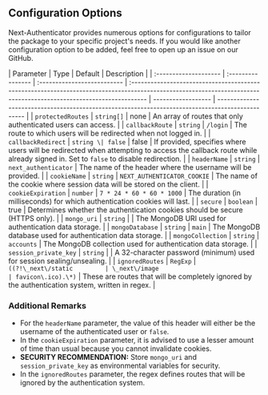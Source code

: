 ## Configuration Options

Next-Authenticator provides numerous options for configurations to tailor the package to your specific project's needs. If you would like another configuration option to be added, feel free to open up an issue on our GitHub.

| Parameter             | Type              | Default                     | Description                                                                                                                                                        |
| :-------------------- | :---------------- | :-------------------------- | :----------------------------------------------------------------------------------------------------------------------------------------------------------------- | ------------------ | ------------------------------------------------------------------------------------------------ |
| `protectedRoutes`     | `string[]`        | none                        | An array of routes that only authenticated users can access.                                                                                                       |
| `callbackRoute`       | `string`          | `/login`                    | The route to which users will be redirected when not logged in.                                                                                                    |
| `callbackRedirect`    | `string \| false` | false                       | If provided, specifies where users will be redirected when attempting to access the callback route while already signed in. Set to `false` to disable redirection. |
| `headerName`          | `string`          | `next_authenticator`        | The name of the header where the username will be provided.                                                                                                        |
| `cookieName`          | `string`          | `NEXT_AUTHENTICATOR_COOKIE` | The name of the cookie where session data will be stored on the client.                                                                                            |
| `cookieExpiration`    | `number`          | `7 * 24 * 60 * 60 * 1000`   | The duration (in milliseconds) for which authentication cookies will last.                                                                                         |
| `secure`              | `boolean`         | true                        | Determines whether the authentication cookies should be secure (HTTPS only).                                                                                       |
| `mongo_uri`           | `string`          |                             | The MongoDB URI used for authentication data storage.                                                                                                              |
| `mongoDatabase`       | `string`          | `main`                      | The MongoDB database used for authentication data storage.                                                                                                         |
| `mongoCollection`     | `string`          | `accounts`                  | The MongoDB collection used for authentication data storage.                                                                                                       |
| `session_private_key` | `string`          |                             | A 32-character password (minimum) used for session sealing/unsealing.                                                                                              |
| `ignoredRoutes`       | `RegExp`          | `((?!\_next\/static         | \_next\/image                                                                                                                                                      | favicon\.ico).\*)` | These are routes that will be completely ignored by the authentication system, written in regex. |

### Additional Remarks

- For the `headerName` parameter, the value of this header will either be the username of the authenticated user or `false`.
- In the `cookieExpiration` parameter, it is advised to use a lesser amount of time than usual because you cannot invalidate cookies.
- **SECURITY RECOMMENDATION:** Store `mongo_uri` and `session_private_key` as environmental variables for security.
- In the `ignoredRoutes` parameter, the regex defines routes that will be ignored by the authentication system.
